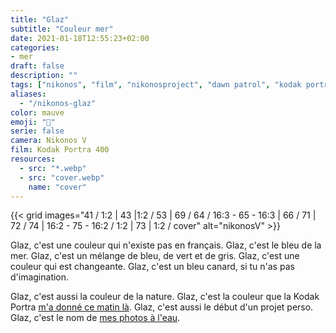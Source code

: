 ```yaml
---
title: "Glaz"
subtitle: "Couleur mer"
date: 2021-01-18T12:55:23+02:00
categories:
- mer
draft: false
description: ""
tags: ["nikonos", "film", "nikonosproject", "dawn patrol", "kodak portra"]
aliases:
  - "/nikonos-glaz"
color: mauve
emoji: "🌊"
serie: false
camera: Nikonos V
film: Kodak Portra 400
resources:
  - src: "*.webp"
  - src: "cover.webp"
    name: "cover"
---
```


{{< grid images="41 / 1:2 | 43 |1:2 / 53 | 69 / 64 / 16:3 - 65 - 16:3 | 66 / 71 | 72 / 74 | 16:2 - 75 - 16:2 / 1:2 | 73 | 1:2 / cover" alt="nikonosV" >}}

Glaz, c'est une couleur qui n'existe pas en français.
Glaz, c'est le bleu de la mer.
Glaz, c'est un mélange de bleu, de vert et de gris.
Glaz, c'est une couleur qui est changeante.
Glaz, c'est un bleu canard, si tu n'as pas d'imagination.

Glaz, c'est aussi la couleur de la nature.
Glaz, c'est la couleur que la Kodak Portra [m'a donné ce matin là](/nikonos-v).
Glaz, c'est aussi le début d'un projet perso.
Glaz, c'est le nom de [mes photos à l'eau](/premier-janvier).
